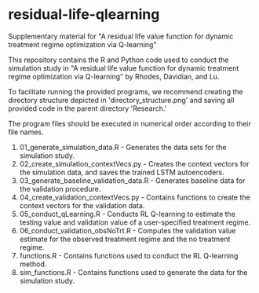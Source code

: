 # residual-life-qlearning
Supplementary material for "A residual life value function for dynamic treatment regime optimization via Q-learning"

This repository contains the R and Python code used to conduct the simulation study in "A residual life value function for dynamic treatment regime optimization via Q-learning" by Rhodes, Davidian, and Lu.

To facilitate running the provided programs, we recommend creating the directory structure depicted in 'directory_structure.png' and saving all provided code in the parent directory 'Research.'

The program files should be executed in numerical order according to their file names. 

1) 01_generate_simulation_data.R - Generates the data sets for the simulation study.
2) 02_create_simulation_contextVecs.py - Creates the context vectors for the simulation data, and saves the trained LSTM autoencoders.
3) 03_generate_baseline_validation_data.R - Generates baseline data for the validation procedure.
4) 04_create_validation_contextVecs.py - Contains functions to create the context vectors for the validation data.
5) 05_conduct_qLearning.R - Conducts RL Q-learning to estimate the testing value and validation value of a user-specified treatment regime. 
6) 06_conduct_validation_obsNoTrt.R - Computes the validation value estimate for the observed treatment regime and the no treatment regime.
7) functions.R - Contains functions used to conduct the RL Q-learning method. 
8) sim_functions.R - Contains functions used to generate the data for the simulation study. 

